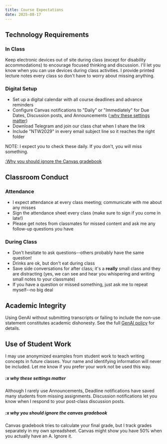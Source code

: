 ```yaml
---
title: Course Expectations
date: 2025-08-17
---
```


## Technology Requirements

### In Class

Keep electronic devices out of site during class (except for disability accommodations) to encourage focused thinking and discussion. I'll let you know when you can use devices during class activities. I provide printed lecture notes every class so don't have to worry about missing anything.

### Digital Setup

- Set up a digital calendar with all course deadlines and advance reminders
- Configure Canvas notifications to "Daily" or "Immediately" for Due Dates, Discussion posts, and Announcements ([:why these settings matter](#x-why-these-settings-matter))
- Download Telegram and join our class chat when I share the link
- Include "NTW2029" in every email subject line so it reaches the right folder

NOTE: I expect you to check these daily. If you don't, you will miss something.

[:Why you should ignore the Canvas gradebook](#x-why-you-should-ignore-the-canvas-gradebook)

## Classroom Conduct

### Attendance

- I expect attendance at every class meeting; communicate with me about any misses
- Sign the attendance sheet every class (make sure to sign if you come in late!)
- Please get notes from classmates for missed content and ask me any follow-up questions you have

### During Class

- Don't hesitate to ask questions--others probably have the same question!
- Drinks are ok, but don't eat during class
- Save side conversations for after class; it's a **really** small class and they are distracting (yes, we can see and hear you whispering and writing small notes to your classmate)
- If you have a question or missed something, just ask me to repeat myself--no big deal

## Academic Integrity

Using GenAI without submitting transcripts or failing to include the non-use statement constitutes academic dishonesty. See the full [GenAI policy](/course-ntw2029/course-info/gen-ai-policy) for details.

## Use of Student Work

I may use anonymized examples from student work to teach writing concepts in future classes. Your name and identifying information will never be included. Let me know if you prefer your work not be used this way.

##### :x why these settings matter

Although I rarely use Announcements, Deadline notifications have saved many students from missing assignments. Discussion notifications let you know when I respond to your post-class discussion posts.

##### :x why you should ignore the canvas gradebook

Canvas gradebook tries to calculate your final grade, but I track grades separately in my own spreadsheet. Canvas might show you have 50% when you actually have an A. Ignore it.
